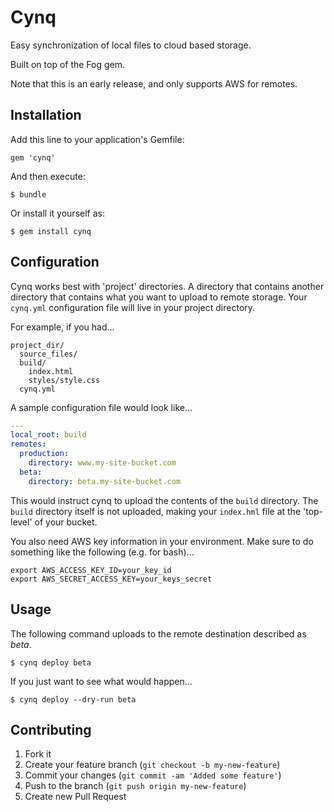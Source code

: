 # Cynq

Easy synchronization of local files to cloud based storage.

Built on top of the Fog gem.

Note that this is an early release, and only supports AWS for remotes.

## Installation

Add this line to your application's Gemfile:

    gem 'cynq'

And then execute:

    $ bundle

Or install it yourself as:

    $ gem install cynq

## Configuration

Cynq works best with 'project' directories.  A directory that contains another directory
that contains what you want to upload to remote storage.  Your ```cynq.yml```
configuration file will live in your project directory.

For example, if you had...

    project_dir/
      source_files/
      build/
        index.html
        styles/style.css
      cynq.yml

A sample configuration file would look like...

```yaml
---
local_root: build
remotes:
  production:
    directory: www.my-site-bucket.com
  beta:
    directory: beta.my-site-bucket.com
```

This would instruct cynq to upload the contents of the ```build``` directory.
The ```build``` directory itself is not uploaded, making your ```index.hml```
file at the 'top-level' of your bucket.

You also need AWS key information in your environment.  Make sure to do something
like the following (e.g. for bash)...

    export AWS_ACCESS_KEY_ID=your_key_id
    export AWS_SECRET_ACCESS_KEY=your_keys_secret


## Usage

The following command uploads to the remote destination described as *beta*.

    $ cynq deploy beta

If you just want to see what would happen...

    $ cynq deploy --dry-run beta


## Contributing

1. Fork it
2. Create your feature branch (`git checkout -b my-new-feature`)
3. Commit your changes (`git commit -am 'Added some feature'`)
4. Push to the branch (`git push origin my-new-feature`)
5. Create new Pull Request
